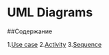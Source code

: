 # UML Diagrams

##Содержание

1.[Use case](https://github.com/KevinPozitive/client-server-application-requirements/tree/master/Диаграммы/Use%20case)
2.[Activity](https://github.com/KevinPozitive/client-server-application-requirements/tree/master/Диаграммы/Activity)
3.[Sequence](https://github.com/KevinPozitive/client-server-application-requirements/tree/master/Диаграммы/Sequence)

